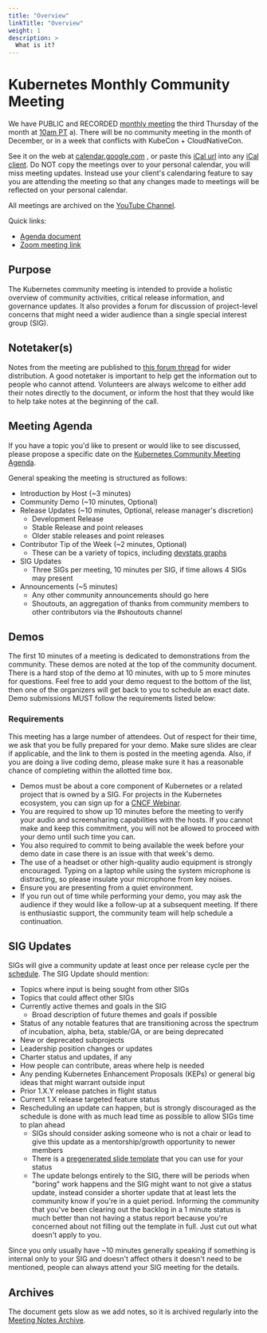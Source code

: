 ```yaml
---
title: "Overview"
linkTitle: "Overview"
weight: 1
description: >
  What is it?
---
```


# Kubernetes Monthly Community Meeting

We have PUBLIC and RECORDED [monthly meeting](https://zoom.us/my/kubernetescommunity) the third Thursday of the month at [10am PT](http://www.thetimezoneconverter.com/?t=10:00&tz=PT%20%28Pacific%20Time%29)
a). There will be no community meeting in the month of December, or in a week that conflicts with KubeCon + CloudNativeCon.
 
See it on the web at [calendar.google.com](https://calendar.google.com/calendar/embed?src=cgnt364vd8s86hr2phapfjc6uk%40group.calendar.google.com&ctz=America/Los_Angeles) , or paste this [iCal url](https://calendar.google.com/calendar/ical/cgnt364vd8s86hr2phapfjc6uk%40group.calendar.google.com/public/basic.ics) into any [iCal client](https://en.wikipedia.org/wiki/ICalendar). Do NOT copy the meetings over to your personal calendar, you will miss meeting updates. Instead use your client's calendaring feature to say you are attending the meeting so that any changes made to meetings will be reflected on your personal calendar. 

All meetings are archived on the [YouTube Channel](https://www.youtube.com/playlist?list=PL69nYSiGNLP1pkHsbPjzAewvMgGUpkCnJ).

Quick links:

- [Agenda document](http://bit.ly/k8scommunity)
- [Zoom meeting link](https://zoom.us/my/kubernetescommunity)

## Purpose

The Kubernetes community meeting is intended to provide a holistic overview of community activities, critical release information, and governance updates. 
It also provides a forum for discussion of project-level concerns that might need a wider audience than a single special interest group (SIG).

## Notetaker(s)

Notes from the meeting are published to [this forum thread](https://discuss.kubernetes.io/t/kubernetes-weekly-community-meeting-notes/35/53) for wider distribution. 
A good notetaker is important to help get the information out to people who cannot attend. 
Volunteers are always welcome to either add their notes directly to the document, or inform the host that they would like to help take notes at the beginning of the call.

## Meeting Agenda

If you have a topic you'd like to present or would like to see discussed,
please propose a specific date on the [Kubernetes Community Meeting Agenda](http://bit.ly/k8scommunity).

General speaking the meeting is structured as follows:

- Introduction by Host (~3 minutes)
- Community Demo (~10 minutes, Optional)
- Release Updates (~10 minutes, Optional, release manager's discretion)
  - Development Release
  - Stable Release and point releases
  - Older stable releases and point releases
- Contributor Tip of the Week (~2 minutes, Optional)
  - These can be a variety of topics, including [devstats graphs](https://k8s.devstats.cncf.io/)
- SIG Updates
  - Three SIGs per meeting, 10 minutes per SIG, if time allows 4 SIGs may present 
- Announcements (~5 minutes)
  - Any other community announcements should go here
  - Shoutouts, an aggregation of thanks from community members to other contributors via the #shoutouts channel 

## Demos

The first 10 minutes of a meeting is dedicated to demonstrations from the community. 
These demos are noted at the top of the community document. 
There is a hard stop of the demo at 10 minutes, with up to 5 more minutes for questions.
Feel free to add your demo request to the bottom of the list, then one of the organizers will get back to you to schedule an exact date. 
Demo submissions MUST follow the requirements listed below: 

### Requirements

This meeting has a large number of attendees. 
Out of respect for their time, we ask that you be fully prepared for your demo. Make sure slides are clear if applicable, and the link to them is posted in the meeting agenda. 
Also, if you are doing a live coding demo, please make sure it has a reasonable chance of completing within the allotted time box.

- Demos must be about a core component of Kubernetes or a related project that is owned by a SIG. For projects in the Kubernetes ecosystem, you can sign up for a [CNCF Webinar](https://www.cncf.io/webinars/).
- You are required to show up 10 minutes before the meeting to verify your audio and screensharing capabilities with the hosts. If you cannot make and keep this commitment, you will not be allowed to proceed with your demo until such time you can.
- You also required to commit to being available the week before your demo date in case there is an issue with that week's demo.
- The use of a headset or other high-quality audio equipment is strongly encouraged. Typing on a laptop while using the system microphone is distracting, so please insulate your microphone from key noises.
- Ensure you are presenting from a quiet environment.
- If you run out of time while performing your demo, you may ask the audience if they would like a follow-up at a subsequent meeting. If there is enthusiastic support, the community team will help schedule a continuation.

## SIG Updates

SIGs will give a community update at least once per release cycle per the [schedule](https://docs.google.com/spreadsheets/d/1adztrJ05mQ_cjatYSnvyiy85KjuI6-GuXsRsP-T2R3k).
The SIG Update should mention:

- Topics where input is being sought from other SIGs
- Topics that could affect other SIGs
- Currently active themes and goals in the SIG
  - Broad description of future themes and goals if possible
- Status of any notable features that are transitioning across the spectrum of incubation, alpha, beta, stable/GA, or are being deprecated
- New or deprecated subprojects
- Leadership position changes or updates
- Charter status and updates, if any
- How people can contribute, areas where help is needed
- Any pending Kubernetes Enhancement Proposals (KEPs) or general big ideas that might warrant outside input
- Prior 1.X.Y release patches in flight status
- Current 1.X release targeted feature status
- Rescheduling an update can happen, but is strongly discouraged as the schedule is done with as much lead time as possible to allow SIGs time to plan ahead
  - SIGs should consider asking someone who is not a chair or lead to give this update as a mentorship/growth opportunity to newer members
  - There is a [pregenerated slide template](https://docs.google.com/presentation/d/1-nTvKCiqu9UvFYUeM6p6RIqHS5-H-u3_x-V4xj_eIWo/edit#slide=id.g401c104a3c_0_0) that you can use for your status
  - The update belongs entirely to the SIG, there will be periods when "boring" work happens and the SIG might want to not give a status update, instead consider a shorter update that at least lets the community know if you're in a quiet period. Informing the community that you've been clearing out the backlog in a 1 minute status is much better than not having a status report because you're concerned about not filling out the template in full. Just cut out what doesn't apply to you. 

Since you only usually have ~10 minutes generally speaking if something is internal only to your SIG and doesn't affect others it doesn't need to be mentioned, people can always attend your SIG meeting for the details.

## Archives

The document gets slow as we add notes, so it is archived regularly into the [Meeting Notes Archive](https://git.kubernetes.io/community/communication/meeting-notes-archive).